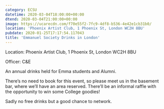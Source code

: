 ```yaml
---
category: ECSU
datetime: 2020-03-04T18:00:00+00:00
dtend: 2020-03-04T21:00:00+00:00
image: https://ucarecdn.com/f70e55f2-7fc9-4df8-b536-4e42e1cb31b0/
location: 'Phoenix Artist Club, 1 Phoenix St, London WC2H 8BU'
pubdate: 2020-01-25T17:17:54.117043
title: 'Emmanuel Society Drinks in London'
---
```

Location: Phoenix Artist Club, 1 Phoenix St, London WC2H 8BU

Officer: C&E

An annual drinks held for Emma students and Alumni.

There’s no need to book for this event, so please meet us in the basement bar, where we’ll have an area reserved. There’ll be an informal raffle with the opportunity to win some College goodies!

Sadly no free drinks but a good chance to network.

